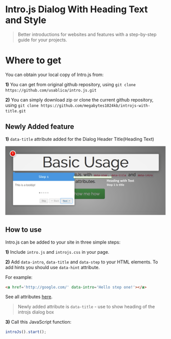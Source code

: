 # Intro.js Dialog With Heading Text and Style

> Better introductions for websites and features with a step-by-step guide for your projects.

# Where to get 
You can obtain your local copy of Intro.js from:

**1)** You can get from original github repository, using ```git clone https://github.com/usablica/intro.js.git```

**2)** You can simply download zip or clone the current github repository, using ```git clone https://github.com/megabytes1024kb/introjs-with-title.git```


## Newly Added feature

**1)** `data-title` attribute added for the Dialog Header Title(Heading Text)
<p align="center"><img src="https://github.com/megabytes1024kb/introjs-with-title/blob/master/introjs-header-title/intro-with-title.png"></p>



## How to use
Intro.js can be added to your site in three simple steps:

**1)** Include `intro.js` and `introjs.css` in your page.

**2)** Add `data-intro`, `data-title` and `data-step` to your HTML elements. To add hints you should use `data-hint` attribute.

For example:

```html
<a href='http://google.com/' data-intro='Hello step one!'></a>
````

See all attributes [here](https://introjs.com/docs/intro/attributes/).

> Newly added attribute is ```data-title``` - use to show heading of the introjs dialog box

**3)** Call this JavaScript function:
```javascript
introJs().start();
````
